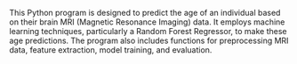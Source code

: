 This Python program is designed to predict the age of an individual based on their brain MRI (Magnetic Resonance Imaging) data. It employs machine learning techniques, particularly a Random Forest Regressor, to make these age predictions. The program also includes functions for preprocessing MRI data, feature extraction, model training, and evaluation.
